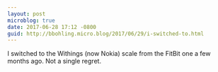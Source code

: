 ```yaml
---
layout: post
microblog: true
date: 2017-06-28 17:12 -0800
guid: http://bbohling.micro.blog/2017/06/29/i-switched-to.html
---
```

I switched to the Withings (now Nokia) scale from the FitBit one a few months ago. Not a single regret.
